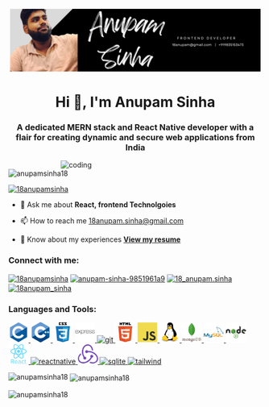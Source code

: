 ![logo](https://github.com/anupamsinha18/anupamsinha18/blob/main/Sparkle(2).png)
<h1 align="center">Hi 👋, I'm Anupam Sinha</h1>
<h3 align="center">A dedicated MERN stack and React Native developer with a flair for creating dynamic and secure web applications from India</h3>
<img align="right"  alt ="coding" width="400" src="https://e0.pxfuel.com/wallpapers/358/714/desktop-wallpaper-stefan-iordache-your-desired-developer-to-make-your-perfect-responsive-website-web-programming.jpg">
<p align="left"> <img src="https://komarev.com/ghpvc/?username=anupamsinha18&label=Profile%20views&color=0e75b6&style=flat" alt="anupamsinha18" /> </p>



<p align="left"> <a href="https://twitter.com/18anupamsinha" target="blank"><img src="https://img.shields.io/twitter/follow/18anupamsinha?logo=twitter&style=for-the-badge" alt="18anupamsinha" /></a> </p>

- 💬 Ask me about **React, frontend Technolgoies**
  
- 📫 How to reach me  <a href="mailto:18anupam.sinha@gmail.com" style="color: green;">18anupam.sinha@gmail.com</a>

- 📄 Know about my experiences **[View my resume](https://drive.google.com/file/d/14A3HvcjZflFs-LcC7g5YjcMZYQWrVKhb/view?usp=sharing)**
<h3 align="left">Connect with me:</h3>
<p align="left">
<a href="https://twitter.com/18anupamsinha" target="blank"><img align="center" src="https://raw.githubusercontent.com/rahuldkjain/github-profile-readme-generator/master/src/images/icons/Social/twitter.svg" alt="18anupamsinha" height="30" width="40" /></a>
<a href="https://linkedin.com/in/anupam-sinha-9851961a9" target="blank"><img align="center" src="https://raw.githubusercontent.com/rahuldkjain/github-profile-readme-generator/master/src/images/icons/Social/linked-in-alt.svg" alt="anupam-sinha-9851961a9" height="30" width="40" /></a>
<a href="https://instagram.com/18_anupam.sinha" target="blank"><img align="center" src="https://raw.githubusercontent.com/rahuldkjain/github-profile-readme-generator/master/src/images/icons/Social/instagram.svg" alt="18_anupam.sinha" height="30" width="40" /></a>
<a href="https://www.hackerrank.com/18anupam_sinha" target="blank"><img align="center" src="https://raw.githubusercontent.com/rahuldkjain/github-profile-readme-generator/master/src/images/icons/Social/hackerrank.svg" alt="18anupam_sinha" height="30" width="40" /></a>
</p>

<h3 align="left">Languages and Tools:</h3>
<p align="left"> <a href="https://www.cprogramming.com/" target="_blank" rel="noreferrer"> <img src="https://raw.githubusercontent.com/devicons/devicon/master/icons/c/c-original.svg" alt="c" width="40" height="40"/> </a> <a href="https://www.w3schools.com/cpp/" target="_blank" rel="noreferrer"> <img src="https://raw.githubusercontent.com/devicons/devicon/master/icons/cplusplus/cplusplus-original.svg" alt="cplusplus" width="40" height="40"/> </a> <a href="https://www.w3schools.com/css/" target="_blank" rel="noreferrer"> <img src="https://raw.githubusercontent.com/devicons/devicon/master/icons/css3/css3-original-wordmark.svg" alt="css3" width="40" height="40"/> </a> <a href="https://expressjs.com" target="_blank" rel="noreferrer"> <img src="https://raw.githubusercontent.com/devicons/devicon/master/icons/express/express-original-wordmark.svg" alt="express" width="40" height="40"/> </a> <a href="https://git-scm.com/" target="_blank" rel="noreferrer"> <img src="https://www.vectorlogo.zone/logos/git-scm/git-scm-icon.svg" alt="git" width="40" height="40"/> </a> <a href="https://www.w3.org/html/" target="_blank" rel="noreferrer"> <img src="https://raw.githubusercontent.com/devicons/devicon/master/icons/html5/html5-original-wordmark.svg" alt="html5" width="40" height="40"/> </a> <a href="https://developer.mozilla.org/en-US/docs/Web/JavaScript" target="_blank" rel="noreferrer"> <img src="https://raw.githubusercontent.com/devicons/devicon/master/icons/javascript/javascript-original.svg" alt="javascript" width="40" height="40"/> </a> <a href="https://www.linux.org/" target="_blank" rel="noreferrer"> <img src="https://raw.githubusercontent.com/devicons/devicon/master/icons/linux/linux-original.svg" alt="linux" width="40" height="40"/> </a> <a href="https://www.mongodb.com/" target="_blank" rel="noreferrer"> <img src="https://raw.githubusercontent.com/devicons/devicon/master/icons/mongodb/mongodb-original-wordmark.svg" alt="mongodb" width="40" height="40"/> </a> <a href="https://www.mysql.com/" target="_blank" rel="noreferrer"> <img src="https://raw.githubusercontent.com/devicons/devicon/master/icons/mysql/mysql-original-wordmark.svg" alt="mysql" width="40" height="40"/> </a> <a href="https://nodejs.org" target="_blank" rel="noreferrer"> <img src="https://raw.githubusercontent.com/devicons/devicon/master/icons/nodejs/nodejs-original-wordmark.svg" alt="nodejs" width="40" height="40"/> </a> <a href="https://reactjs.org/" target="_blank" rel="noreferrer"> <img src="https://raw.githubusercontent.com/devicons/devicon/master/icons/react/react-original-wordmark.svg" alt="react" width="40" height="40"/> </a> <a href="https://reactnative.dev/" target="_blank" rel="noreferrer"> <img src="https://reactnative.dev/img/header_logo.svg" alt="reactnative" width="40" height="40"/> </a> <a href="https://redux.js.org" target="_blank" rel="noreferrer"> <img src="https://raw.githubusercontent.com/devicons/devicon/master/icons/redux/redux-original.svg" alt="redux" width="40" height="40"/> </a> <a href="https://www.sqlite.org/" target="_blank" rel="noreferrer"> <img src="https://www.vectorlogo.zone/logos/sqlite/sqlite-icon.svg" alt="sqlite" width="40" height="40"/> </a> <a href="https://tailwindcss.com/" target="_blank" rel="noreferrer"> <img src="https://www.vectorlogo.zone/logos/tailwindcss/tailwindcss-icon.svg" alt="tailwind" width="40" height="40"/> </a> </p>

<p><img align="left" src="https://github-readme-stats.vercel.app/api/top-langs?username=anupamsinha18&show_icons=true&locale=en&layout=compact" alt="anupamsinha18" /></p>

<p>&nbsp;<img align="center" src="https://github-readme-stats.vercel.app/api?username=anupamsinha18&show_icons=true&locale=en" alt="anupamsinha18" /></p>

<p><img align="center" src="https://github-readme-streak-stats.herokuapp.com/?user=anupamsinha18&" alt="anupamsinha18" /></p>
